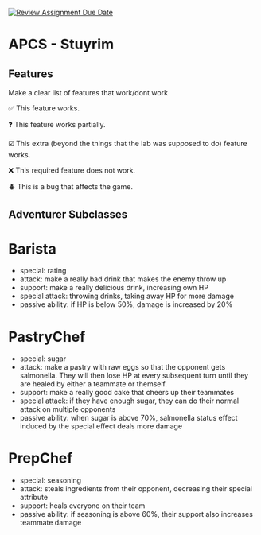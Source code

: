 [![Review Assignment Due Date](https://classroom.github.com/assets/deadline-readme-button-22041afd0340ce965d47ae6ef1cefeee28c7c493a6346c4f15d667ab976d596c.svg)](https://classroom.github.com/a/KprAwj1n)
# APCS - Stuyrim

## Features

Make a clear list of features that work/dont work

:white_check_mark: This feature works.

:question: This feature works partially.

:ballot_box_with_check: This extra (beyond the things that the lab was supposed to do) feature works.

:x: This required feature does not work.

:beetle: This is a bug that affects the game.


## Adventurer Subclasses

# **Barista**
- special: rating
- attack: make a really bad drink that makes the enemy throw up
- support: make a really delicious drink, increasing own HP
- special attack: throwing drinks, taking away HP for more damage
- passive ability: if HP is below 50%, damage is increased by 20%
# **PastryChef**
- special: sugar
- attack: make a pastry with raw eggs so that the opponent gets salmonella. They will then lose HP at every subsequent turn until they are healed by either a teammate or themself.
- support: make a really good cake that cheers up their teammates
- special attack: if they have enough sugar, they can do their normal attack on multiple opponents
- passive ability: when sugar is above 70%, salmonella status effect induced by the special effect deals more damage
# **PrepChef**
- special: seasoning
- attack: steals ingredients from their opponent, decreasing their special attribute
- support: heals everyone on their team
- passive ability: if seasoning is above 60%, their support also increases teammate damage

